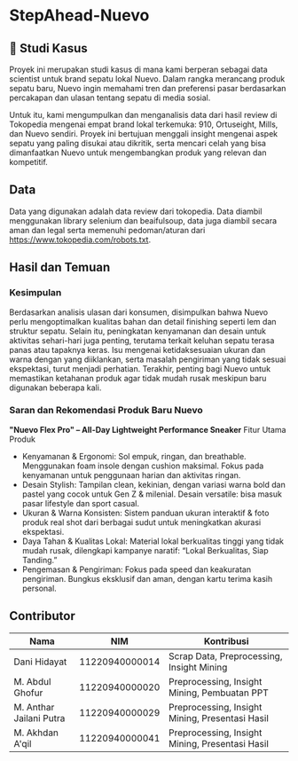 # StepAhead-Nuevo

## 📘 Studi Kasus
Proyek ini merupakan studi kasus di mana kami berperan sebagai data scientist untuk brand sepatu lokal Nuevo. Dalam rangka merancang produk sepatu baru, Nuevo ingin memahami tren dan preferensi pasar berdasarkan percakapan dan ulasan tentang sepatu di media sosial.

Untuk itu, kami mengumpulkan dan menganalisis data dari hasil review di Tokopedia mengenai empat brand lokal terkemuka: 910, Ortuseight, Mills, dan Nuevo sendiri. Proyek ini bertujuan menggali insight mengenai aspek sepatu yang paling disukai atau dikritik, serta mencari celah yang bisa dimanfaatkan Nuevo untuk mengembangkan produk yang relevan dan kompetitif.

## Data
Data yang digunakan adalah data review dari tokopedia. Data diambil menggunakan library selenium dan beaifulsoup, data juga diambil secara aman dan legal serta memenuhi pedoman/aturan dari https://www.tokopedia.com/robots.txt.

## Hasil dan Temuan
### Kesimpulan
Berdasarkan analisis ulasan dari konsumen, disimpulkan bahwa Nuevo perlu mengoptimalkan kualitas bahan dan detail finishing seperti lem dan struktur sepatu. Selain itu, peningkatan kenyamanan dan desain untuk aktivitas sehari-hari juga penting, terutama terkait keluhan sepatu terasa panas atau tapaknya keras. Isu mengenai ketidaksesuaian ukuran dan warna dengan yang diiklankan, serta masalah pengiriman yang tidak sesuai ekspektasi, turut menjadi perhatian. Terakhir, penting bagi Nuevo untuk memastikan ketahanan produk agar tidak mudah rusak meskipun baru digunakan beberapa kali.

### Saran dan Rekomendasi Produk Baru Nuevo
**"Nuevo Flex Pro" – All-Day Lightweight Performance Sneaker**
Fitur Utama Produk
- Kenyamanan & Ergonomi:
Sol empuk, ringan, dan breathable. Menggunakan foam insole dengan cushion maksimal. Fokus pada kenyamanan untuk penggunaan harian dan aktivitas ringan.
- Desain Stylish:
Tampilan clean, kekinian, dengan variasi warna bold dan pastel yang cocok untuk Gen Z & milenial. Desain versatile: bisa masuk pasar lifestyle dan sport casual.
- Ukuran & Warna Konsisten:
Sistem panduan ukuran interaktif & foto produk real shot dari berbagai sudut untuk meningkatkan akurasi ekspektasi.
- Daya Tahan & Kualitas Lokal:
Material lokal berkualitas tinggi yang tidak mudah rusak, dilengkapi kampanye naratif: “Lokal Berkualitas, Siap Tanding.”
- Pengemasan & Pengiriman:
Fokus pada speed dan keakuratan pengiriman. Bungkus eksklusif dan aman, dengan kartu terima kasih personal.

## Contributor
| Nama                          | NIM            | Kontribusi                                             |
| ----------------------------- | -------------- | ------------------------------------------------------ |
| Dani Hidayat                  | 11220940000014 | Scrap Data, Preprocessing, Insight Mining              |
| M. Abdul Ghofur               | 11220940000020 | Preprocessing, Insight Mining, Pembuatan PPT           |
| M. Anthar Jailani Putra       | 11220940000029 | Preprocessing, Insight Mining, Presentasi Hasil        |
| M. Akhdan A'qil               | 11220940000041 | Preprocessing, Insight Mining, Presentasi Hasil        |
